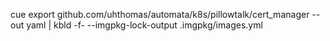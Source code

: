 cue export github.com/uhthomas/automata/k8s/pillowtalk/cert_manager --out yaml | kbld -f- --imgpkg-lock-output .imgpkg/images.yml
